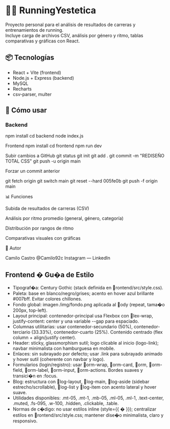# 🏃‍♂️ RunningYestetica

Proyecto personal para el análisis de resultados de carreras y entrenamientos de running.  
Incluye carga de archivos CSV, análisis por género y ritmo, tablas comparativas y gráficas con React.

## 📦 Tecnologías

- React + Vite (frontend)
- Node.js + Express (backend)
- MySQL
- Recharts
- csv-parser, multer

## 🚀 Cómo usar

### Backend
npm install
cd backend
node index.js

Frontend
npm install
cd frontend
npm run dev

Subir cambios a GitHub
git status
git init
git add .
git commit -m "REDISEÑO TOTAL CSS"
git push -u origin main

Forzar un commit anterior

git fetch origin
git switch main
git reset --hard 005fe0b
git push -f origin main  


📊 Funciones

Subida de resultados de carreras (CSV)

Análisis por ritmo promedio (general, género, categoría)

Distribución por rangos de ritmo

Comparativas visuales con gráficas

👤 Autor

Camilo Castro @Camilo92c Instagram — LinkedIn
## Frontend � Gu�a de Estilo

- Tipograf�a: Century Gothic (stack definida en rontend/src/style.css).
- Paleta: base en blanco/negro/grises; acento en hover azul brillante #007bff. Evitar colores chillones.
- Fondo global: imagen /img/fondo.png aplicada al ody (repeat, tama�o 200px, top-left).
- Layout principal: contenedor-principal usa Flexbox con lex-wrap, justify-content: center y una variable --gap para espaciado.
- Columnas utilitarias: usar contenedor-secundario (50%), contenedor-terciario (33.33%), contenedor-cuarto (25%). Contenido centrado (flex column + align/justify center).
- Header: sticky, glassmorphism sutil; logo clicable al inicio (logo-link); navbar minimalista con hamburguesa en mobile.
- Enlaces: sin subrayado por defecto; usar .link para subrayado animado y hover sutil (coherente con navbar y logo).
- Formularios (login/registro): usar orm-wrap, orm-card, orm, orm-field, orm-label, orm-input, orm-actions. Bordes suaves y transici�n en :focus.
- Blog: estructura con log-layout, log-main, log-aside (sidebar estrecho/scrollable), log-list y log-item con acento lateral y hover suave.
- Utilidades disponibles: .mt-05, .mt-1, .mb-05, .ml-05, .ml-1, .text-center, .muted, .fs-095, .w-100, .hidden, .clickable, .table.
- Normas de c�digo: no usar estilos inline (style={{ � }}); centralizar estilos en rontend/src/style.css; mantener dise�o minimalista, claro y responsivo.
